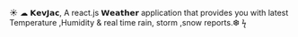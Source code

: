 ☀ ☁ 𝗞𝗲𝘃𝗝𝗮𝗰, A react.js 𝗪𝗲𝗮𝘁𝗵𝗲𝗿 application that provides you with latest Temperature ,Humidity & real time rain, storm ,snow reports.❆ ϟ

